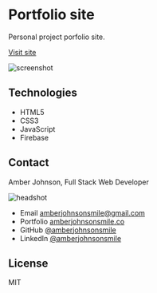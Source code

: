 # Portfolio site

Personal project porfolio site.

[Visit site](https://amberjohnsonsmile.co)

![screenshot]()

## Technologies
* HTML5
* CSS3
* JavaScript
* Firebase

## Contact

Amber Johnson, Full Stack Web Developer

![headshot](https://user-images.githubusercontent.com/31632938/36687590-517de15e-1ae7-11e8-8753-5c28cefd5e69.jpeg)
* Email amberjohnsonsmile@gmail.com
* Portfolio [amberjohnsonsmile.co](https://amberjohnsonsmile.co)
* GitHub [@amberjohnsonsmile](https://github.com/amberjohnsonsmile)
* LinkedIn [@amberjohnsonsmile](https://linkedin.com/in/amberjohnsonsmile)

## License

MIT
